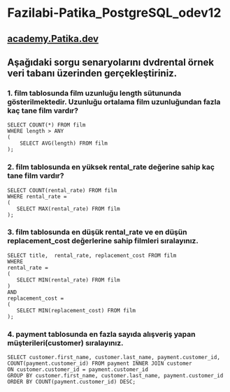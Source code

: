 # Fazilabi-Patika_PostgreSQL_odev12

## [academy.Patika.dev](https://academy.patika.dev/)

## Aşağıdaki sorgu senaryolarını dvdrental örnek veri tabanı üzerinden gerçekleştiriniz.
### 1. film tablosunda film uzunluğu length sütununda gösterilmektedir. Uzunluğu ortalama film uzunluğundan fazla kaç tane film vardır?
`SELECT COUNT(*) FROM film `<br>
`WHERE length > ANY`<br>
`(`<br>
`    SELECT AVG(length) FROM film`<br>
`);`

### 2. film tablosunda en yüksek rental_rate değerine sahip kaç tane film vardır?
`SELECT COUNT(rental_rate) FROM film `<br>
`WHERE rental_rate =`<br>
`(`<br>
`	SELECT MAX(rental_rate) FROM film`<br>
`);`


### 3. film tablosunda en düşük rental_rate ve en düşün replacement_cost değerlerine sahip filmleri sıralayınız.
`SELECT title,  rental_rate, replacement_cost FROM film` <br>
`WHERE `<br>
`rental_rate = `<br>
`(`<br>
`	SELECT MIN(rental_rate) FROM film`<br>
`)`<br>
`AND `<br>
`replacement_cost = `<br>
`(`<br>
`	SELECT MIN(replacement_cost) FROM film`<br>
`);`


### 4. payment tablosunda en fazla sayıda alışveriş yapan müşterileri(customer) sıralayınız. 
`SELECT customer.first_name, customer.last_name, payment.customer_id, COUNT(payment.customer_id) FROM payment INNER JOIN customer`<br>
`ON customer.customer_id = payment.customer_id`<br>
`GROUP BY customer.first_name, customer.last_name, payment.customer_id`<br>
`ORDER BY COUNT(payment.customer_id) DESC;`
